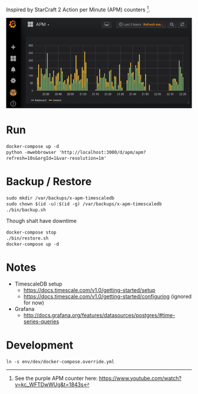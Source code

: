 Inspired by StarCraft 2 Action per Minute (APM) counters [^1].

![Screenshot](screenshot.png)

# Run
```
docker-compose up -d
python -mwebbrowser 'http://localhost:3000/d/apm/apm?refresh=10s&orgId=1&var-resolution=1m'
```


# Backup / Restore
```
sudo mkdir /var/backups/x-apm-timescaledb
sudo chown $(id -u):$(id -g) /var/backups/x-apm-timescaledb
./bin/backup.sh
```

Though shalt have downtime
```
docker-compose stop
./bin/restore.sh
docker-compose up -d
```


# Notes
- TimescaleDB setup
  - https://docs.timescale.com/v1.0/getting-started/setup
  - https://docs.timescale.com/v1.0/getting-started/configuring (ignored for now)
- Grafana
  - http://docs.grafana.org/features/datasources/postgres/#time-series-queries


# Development
```
ln -s env/dev/docker-compose.override.yml
```


[^1]: See the purple APM counter here: https://www.youtube.com/watch?v=kc_WFTDwWUg&t=1843s
